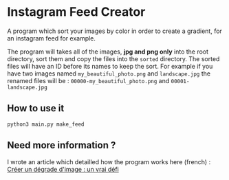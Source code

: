 # Instagram Feed Creator

A program which sort your images by color in order to create a gradient, for an instagram feed for example.

The program will takes all of the images, **jpg and png only** into the root directory, sort them and copy the files into the `sorted` directory. The sorted files will have an ID before its names to keep the sort. For example if you have two images named `my_beautiful_photo.png` and `landscape.jpg` the renamed files will be : `00000-my_beautiful_photo.png` and `00001-landscape.jpg`

## How to use it

`python3 main.py make_feed`

## Need more information ?

I wrote an article which detailled how the program works here (french) : [Créer un dégrade d'image : un vrai défi](https://nathan-out.github.io/posts/creer-un-degrade-dimage-un-vrai-defi/)
